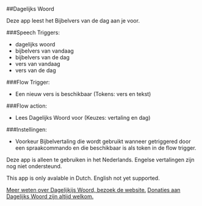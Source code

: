 ##Dagelijks Woord

Deze app leest het Bijbelvers van de dag aan je voor. 

###Speech Triggers:
* dagelijks woord
* bijbelvers van vandaag
* bijbelvers van de dag
* vers van vandaag
* vers van de dag

###Flow Trigger:
* Een nieuw vers is beschikbaar (Tokens: vers en tekst)

###Flow action:
* Lees Dagelijks Woord voor (Keuzes: vertaling en dag)

###Instellingen:
* Voorkeur Bijbelvertaling die wordt gebruikt wanneer getriggered door een spraakcommando en die beschikbaar is als token in de flow trigger.

Deze app is alleen te gebruiken in het Nederlands. Engelse vertalingen zijn nog niet ondersteund.

This app is only avalable in Dutch. English not yet supported.

[Meer weten over Dagelijkijs Woord, bezoek de website.](https://www.dagelijkswoord.nl/)
[Donaties aan Dagelijks Woord zijn altijd welkom.](https://www.dagelijkswoord.nl/over/donatie)